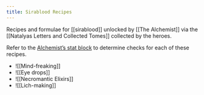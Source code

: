 ```yaml
---
title: Sirablood Recipes
---
```


Recipes and formulae for [[sirablood]] unlocked by [[The Alchemist]] via the [[Natalyas Letters and Collected Tomes]] collected by the heroes. 

Refer to the [Alchemist’s stat block](https://www.dndbeyond.com/monsters/skeletal-alchemist) to determine checks for each of these recipes. 

- ![[Mind-freaking]]
- ![[Eye drops]]
- ![[Necromantic Elixirs]]
- ![[Lich-making]]





